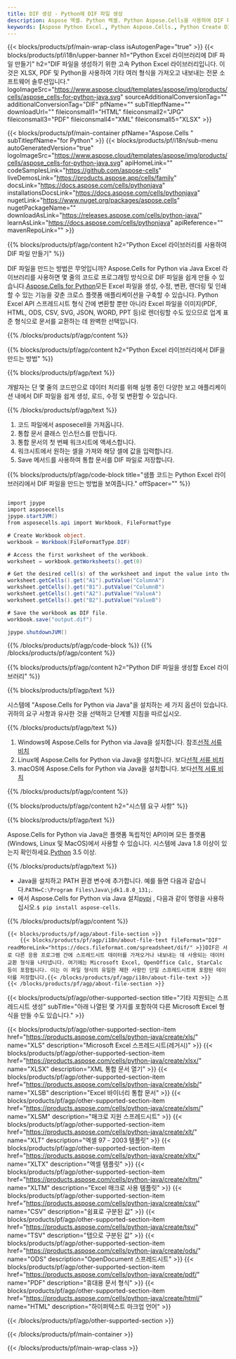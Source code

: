 ```yaml
---
title: DIF 생성 - Python에 DIF 파일 생성
description: Aspose 엑셀. Python 엑셀. Python Aspose.Cells을 사용하여 DIF 파일을 빠르고 쉽게 생성합니다. Python Excel 라이브러리를 사용하여 DIF 파일을 생성합니다. Python Excel 라이브러리에 DIF을 만듭니다. Python DIF 작성자.
keywords: [Aspose Python Excel., Python Aspose.Cells., Python Create DIF file., Generate DIF file in Python Excel Library., Create DIF file using Python Excel Library., Write data to DIF file via Python Excel Library., Create a DIF file in Python Excel Library., Python Generate a DIF file., Python DIF Creater]
---
```

{{< blocks/products/pf/main-wrap-class isAutogenPage="true" >}}
{{< blocks/products/pf/i18n/upper-banner h1="Python Excel 라이브러리에 DIF 파일 만들기" h2="DIF 파일을 생성하기 위한 고속 Python Excel 라이브러리입니다. 이것은 XLSX, PDF 및 Python을 사용하여 기타 여러 형식을 가져오고 내보내는 전문 소프트웨어 솔루션입니다." logoImageSrc="https://www.aspose.cloud/templates/aspose/img/products/cells/aspose_cells-for-python-java.svg" sourceAdditionalConversionTag="" additionalConversionTag="DIF" pfName="" subTitlepfName="" downloadUrl="" fileiconsmall1="HTML" fileiconsmall2="JPG" fileiconsmall3="PDF" fileiconsmall4="XML" fileiconsmall5="XLSX" >}}

{{< blocks/products/pf/main-container pfName="Aspose.Cells " subTitlepfName="for Python" >}}
{{< blocks/products/pf/i18n/sub-menu autoGeneratedVersion="true" logoImageSrc="https://www.aspose.cloud/templates/aspose/img/products/cells/aspose_cells-for-python-java.svg" apiHomeLink="" codeSamplesLink="https://github.com/aspose-cells" liveDemosLink="https://products.aspose.app/cells/family" docsLink="https://docs.aspose.com/cells/pythonjava" installationsDocsLink="https://docs.aspose.com/cells/pythonjava" nugetLink="https://www.nuget.org/packages/aspose.cells" nugetPackageName="" downloadAsLink="https://releases.aspose.com/cells/python-java/" learnAsLink="https://docs.aspose.com/cells/pythonjava" apiReference="" mavenRepoLink="" >}}

{{% blocks/products/pf/agp/content h2="Python Excel 라이브러리를 사용하여 DIF 파일 만들기" %}}

 DIF 파일을 만드는 방법은 무엇입니까? Aspose.Cells for Python via Java Excel 라이브러리를 사용하면 몇 줄의 코드로 프로그래밍 방식으로 DIF 파일을 쉽게 만들 수 있습니다.[Aspose.Cells for Python](https://pypi.org/project/aspose-cells)모든 Excel 파일을 생성, 수정, 변환, 렌더링 및 인쇄할 수 있는 기능을 갖춘 크로스 플랫폼 애플리케이션을 구축할 수 있습니다. Python Excel API 스프레드시트 형식 간에 변환할 뿐만 아니라 Excel 파일을 이미지(PDF, HTML, ODS, CSV, SVG, JSON, WORD, PPT 등)로 렌더링할 수도 있으므로 업계 표준 형식으로 문서를 교환하는 데 완벽한 선택입니다.

{{% /blocks/products/pf/agp/content %}}



{{% blocks/products/pf/agp/content h2="Python Excel 라이브러리에서 DIF을 만드는 방법" %}}

{{% blocks/products/pf/agp/text %}}

 개발자는 단 몇 줄의 코드만으로 데이터 처리를 위해 실행 중인 다양한 보고 애플리케이션 내에서 DIF 파일을 쉽게 생성, 로드, 수정 및 변환할 수 있습니다.

{{% /blocks/products/pf/agp/text %}}

1.  코드 파일에서 asposecell을 가져옵니다.
1.  통합 문서 클래스 인스턴스를 만듭니다.
1.  통합 문서의 첫 번째 워크시트에 액세스합니다.
1. 워크시트에서 원하는 셀을 가져와 해당 셀에 값을 입력합니다.
1.  Save 메서드를 사용하여 통합 문서를 DIF 파일로 저장합니다.

{{% blocks/products/pf/agp/code-block title="샘플 코드는 Python Excel 라이브러리에서 DIF 파일을 만드는 방법을 보여줍니다." offSpacer="" %}}

```cs

import jpype
import asposecells
jpype.startJVM()
from asposecells.api import Workbook, FileFormatType

# Create Workbook object.
workbook = Workbook(FileFormatType.DIF)

# Access the first worksheet of the workbook.
worksheet = workbook.getWorksheets().get(0)

# Get the desired cell(s) of the worksheet and input the value into the cell(s).
worksheet.getCells().get("A1").putValue("ColumnA")
worksheet.getCells().get("B1").putValue("ColumnB")
worksheet.getCells().get("A2").putValue("ValueA")
worksheet.getCells().get("B2").putValue("ValueB")

# Save the workbook as DIF file.
workbook.save("output.dif")

jpype.shutdownJVM()

```

{{% /blocks/products/pf/agp/code-block %}}
{{% /blocks/products/pf/agp/content %}}

{{% blocks/products/pf/agp/content h2="Python DIF 파일을 생성할 Excel 라이브러리" %}}

{{% blocks/products/pf/agp/text %}}

시스템에 "Aspose.Cells for Python via Java"을 설치하는 세 가지 옵션이 있습니다. 귀하의 요구 사항과 유사한 것을 선택하고 단계별 지침을 따르십시오.

{{% /blocks/products/pf/agp/text %}}

1.  Windows에 Aspose.Cells for Python via Java을 설치합니다. 참조[선적 서류 비치](https://docs.aspose.com/cells/python-java/getting-started/#windows)
1.  Linux에 Aspose.Cells for Python via Java을 설치합니다. 보다[선적 서류 비치](https://docs.aspose.com/cells/python-java/getting-started/#linux)
1.  macOS에 Aspose.Cells for Python via Java을 설치합니다. 보다[선적 서류 비치](https://docs.aspose.com/cells/python-java/getting-started/#macos)

{{% /blocks/products/pf/agp/content %}}

{{% blocks/products/pf/agp/content h2="시스템 요구 사항" %}}

{{% blocks/products/pf/agp/text %}}

Aspose.Cells for Python via Java은 플랫폼 독립적인 API이며 모든 플랫폼(Windows, Linux 및 MacOS)에서 사용할 수 있습니다. 시스템에 Java 1.8 이상이 있는지 확인하세요.[Python](https://www.python.org/downloads/) 3.5 이상.

{{% /blocks/products/pf/agp/text %}}

-  Java을 설치하고 PATH 환경 변수에 추가합니다. 예를 들면 다음과 같습니다.<code>PATH=C:\Program Files\Java\jdk1.8.0_131;</code>.
-  에서 Aspose.Cells for Python via Java 설치<a href="https://pypi.org/project/aspose-cells/">pypi</a> , 다음과 같이 명령을 사용하십시오.<code>$ pip install aspose-cells</code>.

{{% /blocks/products/pf/agp/content %}}

<!-- aboutfile Starts -->
    {{< blocks/products/pf/agp/about-file-section >}}
        {{< blocks/products/pf/agp/i18n/about-file-text fileFormat="DIF" readMoreLink="https://docs.fileformat.com/spreadsheet/dif/" >}}DIF은 서로 다른 응용 프로그램 간에 스프레드시트 데이터를 가져오거나 내보내는 데 사용되는 데이터 교환 형식을 나타냅니다. 여기에는 Microsoft Excel, OpenOffice Calc, StarCalc 등이 포함됩니다. 이는 이 파일 형식의 유일한 제한 사항인 단일 스프레드시트에 포함된 데이터를 저장합니다.{{< /blocks/products/pf/agp/i18n/about-file-text >}}
    {{< /blocks/products/pf/agp/about-file-section >}}
<!-- aboutfile Ends -->

{{< blocks/products/pf/agp/other-supported-section title="기타 지원되는 스프레드시트 생성" subTitle="아래 나열된 몇 가지를 포함하여 다른 Microsoft Excel 형식을 만들 수도 있습니다." >}}

{{< blocks/products/pf/agp/other-supported-section-item href="https://products.aspose.com/cells/python-java/create/xls/" name="XLS" description="Microsoft Excel 스프레드시트(레거시)" >}} 
{{< blocks/products/pf/agp/other-supported-section-item href="https://products.aspose.com/cells/python-java/create/xlsx/" name="XLSX" description="XML 통합 문서 열기" >}} 
{{< blocks/products/pf/agp/other-supported-section-item href="https://products.aspose.com/cells/python-java/create/xlsb/" name="XLSB" description="Excel 바이너리 통합 문서" >}} 
{{< blocks/products/pf/agp/other-supported-section-item href="https://products.aspose.com/cells/python-java/create/xlsm/" name="XLSM" description="매크로 지원 스프레드시트" >}} 
{{< blocks/products/pf/agp/other-supported-section-item href="https://products.aspose.com/cells/python-java/create/xlt/" name="XLT" description="엑셀 97 - 2003 템플릿" >}} 
{{< blocks/products/pf/agp/other-supported-section-item href="https://products.aspose.com/cells/python-java/create/xltx/" name="XLTX" description="엑셀 템플릿" >}} 
{{< blocks/products/pf/agp/other-supported-section-item href="https://products.aspose.com/cells/python-java/create/xltm/" name="XLTM" description="Excel 매크로 사용 템플릿" >}} 
{{< blocks/products/pf/agp/other-supported-section-item href="https://products.aspose.com/cells/python-java/create/csv/" name="CSV" description="쉼표로 구분된 값" >}} 
{{< blocks/products/pf/agp/other-supported-section-item href="https://products.aspose.com/cells/python-java/create/tsv/" name="TSV" description="탭으로 구분된 값" >}} 
{{< blocks/products/pf/agp/other-supported-section-item href="https://products.aspose.com/cells/python-java/create/ods/" name="ODS" description="OpenDocument 스프레드시트" >}}
{{< blocks/products/pf/agp/other-supported-section-item href="https://products.aspose.com/cells/python-java/create/pdf/" name="PDF" description="휴대용 문서 형식" >}} 
{{< blocks/products/pf/agp/other-supported-section-item href="https://products.aspose.com/cells/python-java/create/html/" name="HTML" description="하이퍼텍스트 마크업 언어" >}} 

{{< /blocks/products/pf/agp/other-supported-section >}}

{{< /blocks/products/pf/main-container >}}
    
{{< /blocks/products/pf/main-wrap-class >}}
